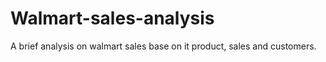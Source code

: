 # Walmart-sales-analysis
A brief analysis on walmart sales base on it product, sales and customers.
